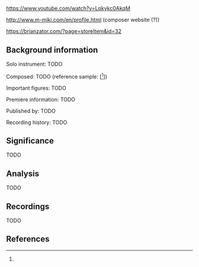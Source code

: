 # 

https://www.youtube.com/watch?v=Lpkykc0AkqM

http://www.m-miki.com/en/profile.html (composer website (?))

https://brianzator.com/?page=storeItem&id=32

## Background information

Solo instrument: TODO

Composed: TODO (reference sample: \[[^1]\])

Important figures: TODO

Premiere information: TODO

Published by: TODO

Recording history: TODO

## Significance

TODO

## Analysis

TODO

## Recordings

TODO

## References

[^1]: 
